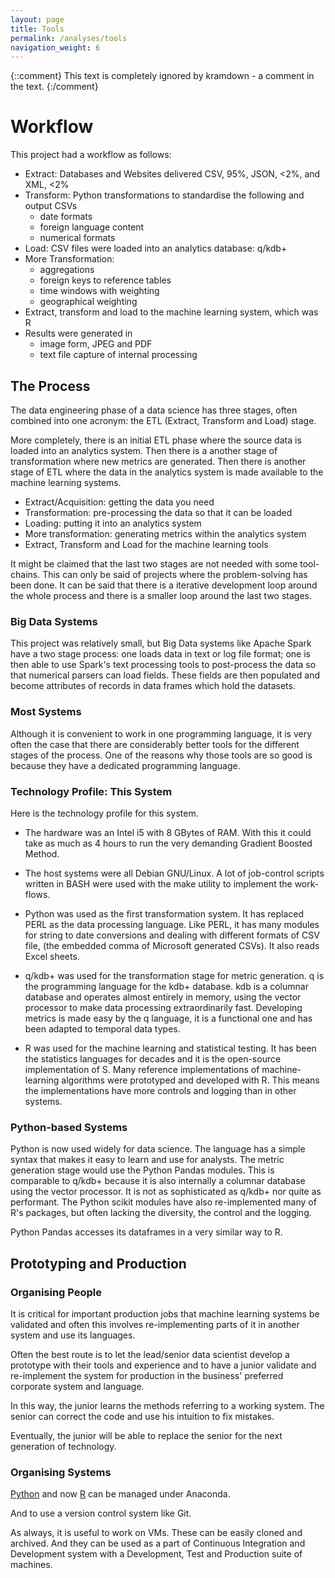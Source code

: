 ```yaml
---
layout: page
title: Tools
permalink: /analyses/tools
navigation_weight: 6
---
```


{::comment}
This text is completely ignored by kramdown - a comment in the text.
{:/comment}

# Workflow

This project had a workflow as follows:

 - Extract: Databases and Websites delivered CSV, 95%, JSON, <2%,  and XML, <2%
 - Transform: Python transformations to standardise the following and output CSVs
   + date formats
   + foreign language content
   + numerical formats
 - Load: CSV files were loaded into an analytics database: q/kdb+
 - More Transformation: 
   + aggregations
   + foreign keys to reference tables
   + time windows with weighting
   + geographical weighting
 - Extract, transform and load to the machine learning system, which was R
 - Results were generated in 
   + image form, JPEG and PDF
   + text file capture of internal processing

## The Process

The data engineering phase of a data science has three stages, often combined
into one acronym: the ETL (Extract, Transform and Load) stage.

More completely, there is an initial ETL phase where the source data is loaded
into an analytics system. Then there is a another stage of transformation 
where new metrics are generated. Then there is another stage of ETL where the
data in the analytics system is made available to the machine learning systems.

 - Extract/Acquisition: getting the data you need
 - Transformation: pre-processing the data so that it can be loaded
 - Loading: putting it into an analytics system
 - More transformation: generating metrics within the analytics system
 - Extract, Transform and Load for the machine learning tools
 
It might be claimed that the last two stages are not needed with some
tool-chains. This can only be said of projects where the problem-solving has
been done. It can be said that there is a iterative development loop around the
whole process and there is a smaller loop around the last two stages.

### Big Data Systems

This project was relatively small, but Big Data systems like Apache Spark have a
two stage process: one loads data in text or log file format; one is then able
to use Spark's text processing tools to post-process the data so that numerical
parsers can load fields. These fields are then populated and become attributes
of records in data frames which hold the datasets.

### Most Systems

Although it is convenient to work in one programming language, it is very often
the case that there are considerably better tools for the different stages of the
process. One of the reasons why those tools are so good is because they have
a dedicated programming language. 

### Technology Profile: This System

Here is the technology profile for this system.

 - The hardware was an Intel i5 with 8 GBytes of RAM. With this it could take as
   much as 4 hours to run the very demanding Gradient Boosted Method. 

 - The host systems were all Debian GNU/Linux. A lot of job-control scripts
   written in BASH were used with the make utility to implement the work-flows.

 - Python was used as the first transformation system. It has replaced PERL as
   the data processing language. Like PERL, it has many modules for string to
   date conversions and dealing with different formats of CSV file, (the embedded
   comma of Microsoft generated CSVs). It also reads Excel sheets.
   
 - q/kdb+ was used for the transformation stage for metric generation. q is the
   programming language for the kdb+ database. kdb is a columnar database and
   operates almost entirely in memory, using the vector processor to make data
   processing extraordinarily fast. Developing metrics is made easy by the q
   language, it is a functional one and has been adapted to temporal data types.
   
 - R was used for the machine learning and statistical testing. It has been the
   statistics languages for decades and it is the open-source implementation of
   S. Many reference implementations of machine-learning algorithms were
   prototyped and developed with R. This means the implementations have more
   controls and logging than in other systems.
   
### Python-based Systems
   
Python is now used widely for data science. The language has a simple syntax
that makes it easy to learn and use for analysts. The metric generation stage
would use the Python Pandas modules. This is comparable to q/kdb+ because it is
also internally a columnar database using the vector processor. It is not as
sophisticated as q/kdb+ nor quite as performant. The Python scikit modules have
also re-implemented many of R's packages, but often lacking the diversity, the
control and the logging.

Python Pandas accesses its dataframes in a very similar way to R.

## Prototyping and Production

### Organising People

It is critical for important production jobs that machine learning systems be
validated and often this involves re-implementing parts of it in another
system and use its languages.

Often the best route is to let the lead/senior data scientist develop a
prototype with their tools and experience and to have a junior validate and
re-implement the system for production in the business' preferred corporate
system and language.

In this way, the junior learns the methods referring to a working system. The
senior can correct the code and use his intuition to fix mistakes.

Eventually, the junior will be able to replace the senior for the next
generation of technology.

### Organising Systems

[Python](https://docs.anaconda.com/anaconda/packages/pkg-docs/) and now
[R](https://docs.anaconda.com/anaconda/packages/r-language-pkg-docs/) can be
managed under Anaconda. 

And to use a version control system like Git.

As always, it is useful to work on VMs. These can be easily cloned and archived.
And they can be used as a part of Continuous Integration and Development system
with a Development, Test and Production suite of machines.


